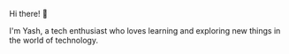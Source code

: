 Hi there! 👋

I'm Yash, a tech enthusiast who loves learning and exploring new things in the world of technology.
